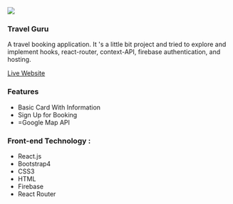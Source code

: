 ![](https://iili.io/2ruQQs.png)

### Travel Guru

A travel booking application. It 's a little bit project and tried to explore and implement hooks, react-router, context-API, firebase authentication, and hosting.

[Live Website](travel-guru-4404c.web.app/)

### Features

- Basic Card With Information
- Sign Up for Booking
- =Google Map API

### Front-end Technology :

- React.js
- Bootstrap4
- CSS3
- HTML
- Firebase
- React Router
